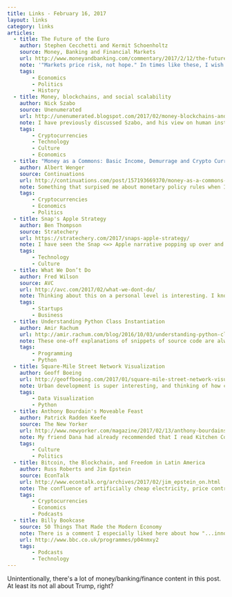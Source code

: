 ```yaml
---
title: Links - February 16, 2017
layout: links
category: links
articles:
  - title: The Future of the Euro
    author: Stephen Cecchetti and Kermit Schoenholtz
    source: Money, Banking and Financial Markets
    url: http://www.moneyandbanking.com/commentary/2017/2/12/the-future-of-the-euro
    note: '"Markets price risk, not hope." In times like these, I wish I understood international finance better.'
    tags:
        - Economics
        - Politics
        - History
  - title: Money, blockchains, and social scalability
    author: Nick Szabo
    source: Unenumerated
    url: http://unenumerated.blogspot.com/2017/02/money-blockchains-and-social-scalability.html
    note: I have previously discussed Szabo, and his view on human institutions as "trust-offloading mechanisms." In a way, money is the ultimate trust-offloading abstraction. Until the last few years, money -- American Dollars, the Euro, or the Costa Rican Colon -- still relied on trusting several points of failure -- states, the payments networks, the certificate authorities -- and our human interactions simply assumed those costs. Bitcoin and the internet have started to changed that, and further developments in technology promise much more. This is a post I'll probably re-read again soon.
    tags:
        - Cryptocurrencies
        - Technology
        - Culture
        - Economics
  - title: "Money as a Commons: Basic Income, Demurrage and Crypto Currencies"
    author: Albert Wenger
    source: Continuations
    url: http://continuations.com/post/157193669370/money-as-a-commons-basic-income-demurrage-and
    note: Something that surpised me about monetary policy rules when I studied them in college was how much their usefulness depended on people's expectations of their usefulness. Individual agents' beliefs on the predictability and stability of a state's decisions about its monetary policies were the fulcrum of all the models we studied in these intermediate economics classes. Thinking about how these rules can be baked into a crypto currency, such as bitcoin's pre-defined velocity rule, or freicoin's holding fees, is really interesting. Like Albert, I'm excited about these experiments.
    tags:
        - Cryptocurrencies
        - Economics
        - Politics
  - title: Snap's Apple Strategy
    author: Ben Thompson
    source: Stratechery
    url: https://stratechery.com/2017/snaps-apple-strategy/
    note: I have seen the Snap <=> Apple narrative popping up over and over across the web. Except for the "obsessive-design-focused-mission-driven-CEO" story, which I can't really ascertain (and neither can the media!) , I haven't really seen any good arguments to back it up. Ben comes the closest, but doesn't quite convince me either. The Facebook <=> Microsoft analogy is much more believable, given the market conditions. I am bullish on Snapchat, and I am enjoying my spectacles (a different blog post soon?) but we'll have to wait and see how this one plays out.
    tags:
        - Technology
        - Culture
  - title: What We Don’t Do
    author: Fred Wilson
    source: AVC
    url: http://avc.com/2017/02/what-we-dont-do/
    note: Thinking about this on a personal level is interesting. I know what my goals for the year are, to a certain level, but what are things that I should specifically not focus on? After all, focus means "saying no to the hundred other good ideas that there are."
    tags:
        - Startups
        - Business
  - title: Understanding Python Class Instantiation
    author: Amir Rachum
    url: http://amir.rachum.com/blog/2016/10/03/understanding-python-class-instantiation/
    note: These one-off explanations of snippets of source code are always enlightening. Coding seems like magic, until you discover that there is not magic, just layers upon layers of well thought out abstractions, each one understandable on its own, but magical as a whole.
    tags:
        - Programming
        - Python
  - title: Square-Mile Street Network Visualization
    author: Geoff Boeing
    url: http://geoffboeing.com/2017/01/square-mile-street-network-visualization/
    note: Urban development is super interesting, and thinking of how cities work by looking at their layouts is a good exercise. I wish I had worked more with geographic data while I was in the Apple Maps team. This seems like a neat library, and the fact that it is based on networkx makes me even more curious. There might be a side project brewing here.
    tags:
        - Data Visualization
        - Python
  - title: Anthony Bourdain's Moveable Feast
    author: Patrick Radden Keefe
    source: The New Yorker
    url: http://www.newyorker.com/magazine/2017/02/13/anthony-bourdains-moveable-feast
    note: My friend Dana had already recommended that I read Kitchen Confidential, but after reading this, it got bumped up a few notches on my to-do list. Parts Unknown, Bourdain's show, is one of my go-to "half an hour to kill" shows on Netflix. It is very entertaining, and it makes an effort to show more than just the food of foreign lands. As the article describes, there is a layer of political complexity to the show that is unusual for its kind. Make half an hour to read this, and then make another one to watch an episode of the show.
    tags:
        - Culture
        - Politics
  - title: Bitcoin, the Blockchain, and Freedom in Latin America
    author: Russ Roberts and Jim Epstein
    source: EconTalk
    url: http://www.econtalk.org/archives/2017/02/jim_epstein_on.html
    note: The confluence of artificially cheap electricity, price controls on imported goods, and hyper-inflation are making Bitcoin more and more mainstream in places like Venezuela. While the great majority of the population probably has no idea of what cryptocurrencies are, or how to use them, it is really interesting to hear about how the fringe slowly drifts.
    tags:
        - Cryptocurrencies
        - Economics
        - Podcasts
  - title: Billy Bookcase
    source: 50 Things That Made the Modern Economy
    note: There is a comment I especially liked here about how "...innovation in the modern economy isn't just about snazzy new technologies, but boringly efficient systems. The Billy bookcase is not innovative in the way the iPhone is innovative. The innovations are about working within the limits of production, and logistics, finding tiny ways to shave more off the cost..." The iPhone example is coincidental, I'm sure, but I immediately went to "this is the argument against Tim Cook." It is hard to appreciate how much of today's Apple is dependent on the advanced supply chain operation that the company has built. Pushing atoms is also innovation.
    url: http://www.bbc.co.uk/programmes/p04nmxy2
    tags:
        - Podcasts
        - Technology
---
```


Unintentionally, there's a lot of money/banking/finance content in this post. At least its not all about Trump, right?